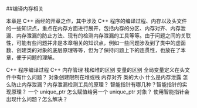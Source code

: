 ##编译内存相关

本章是 C++ 面经的开章之作，其中涉及 C++ 程序的编译过程、内存以及头文件的一些知识点，重点在内存方面进行展开，包括内存的分区、内存对齐、内存泄漏、内存泄漏的防止方法、现有的检测内存泄漏的工具等等。由于问题之间的关联性，可能有些问题并非是本章相关的知识点，例如一些问题涉及到了类中的虚函数、创建类的对象的底层原理等等，但为了保持问题上下的连贯性，也放在了本章，便于问题的理解。

C++ 程序编译过程
C++ 内存管理
栈和堆的区别
变量的区别
全局变量定义在头文件中有什么问题？
对象创建限制在堆或栈
内存对齐
类的大小
什么是内存泄露
怎么防止内存泄漏？内存泄漏检测工具的原理？
智能指针有哪几种？智能指针的实现原理？
一个 unique_ptr 怎么赋值给另一个 unique_ptr 对象？
使用智能指针会出现什么问题？怎么解决？
